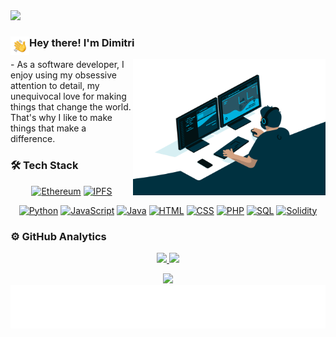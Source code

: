<!--https://shields.io/ - labels-->
<!--https://dev.to/envoy_/150-badges-for-github-pnk#contact - labels-->
<!--https://home.aveek.io/GitHub-Profile-Badges/ - labels-->

<img src="./assets/index.svg"/>

### Hey there! I'm Dimitri<img src="./assets/Hand%20Wave.gif" width='30' align="left"/>

<div>
<img align="right" src="https://github.com/simadimonyan/simadimonyan/blob/master/code.gif?raw=true" width="308" height="218" align="right"/>
<p>
  - As a software developer, I enjoy using my obsessive attention to detail, my unequivocal love for making things that change the world. That's why I like to make things that make a difference.
</p>
</div>

### 🛠&nbsp;Tech Stack
<div align="center">

  <!--<a href="">![Bitcoin](https://img.shields.io/badge/Bitcoin-F7931A.svg?style=for-the-badge&logo=Bitcoin&logoColor=white)</a>-->
  <a href="">![Ethereum](https://img.shields.io/badge/Ethereum-3C3C3D.svg?style=for-the-badge&logo=Ethereum&logoColor=white)</a>
  <a href="">![IPFS](https://img.shields.io/badge/IPFS-65C2CB.svg?style=for-the-badge&logo=IPFS&logoColor=white)</a>
  <!--<a href="">![Chainlink](https://img.shields.io/badge/Chainlink-375BD2?style=for-the-badge&logo=Chainlink&logoColor=white)</a>-->
  <!--<a href="">![Hyperledger](https://img.shields.io/badge/hyperledger-2F3134?style=for-the-badge&logo=hyperledger&logoColor=white)</a>
  <a href="">![Binance](https://img.shields.io/badge/Binance-F0B90B.svg?style=for-the-badge&logo=Binance&logoColor=black)</a>-->
  <a href=""></a>
  <a href=""></a>
  <a href=""></a>
  
</div>

<div align="center">
  
  <a href="">![Python](https://img.shields.io/badge/-Python-05122A?style=flat&logo=python)</a>
  <a href="">![JavaScript](https://img.shields.io/badge/-JavaScript-05122A?style=flat&logo=javascript)</a>
  <a href="">![Java](https://img.shields.io/badge/-Java-05122A?style=flat&logo=java)</a>
  <a href="">![HTML](https://img.shields.io/badge/-HTML-05122A?style=flat&logo=HTML5)</a>
  <a href="">![CSS](https://img.shields.io/badge/-CSS-05122A?style=flat&logo=CSS3&logoColor=1572B6)</a>
  <a href="">![PHP](https://img.shields.io/badge/-PHP-05122A?style=flat&logo=php)</a>
  <a href="">![SQL](https://img.shields.io/badge/-SQL-05122A?style=flat&logo=sql)</a>
  <a href="">![Solidity](https://img.shields.io/badge/-Solidity-05122A?style=flat&logo=solidity)</a>

</div>

### ⚙️&nbsp;GitHub Analytics

<p align="center">
<a href="https://github.com/AVS1508">
  <img height="140px" src="https://github-readme-stats.vercel.app/api?username=simadimonyan&show_icons=true&line_height=20&theme=vue-dark"/>
  <img height="140px" src="https://github-readme-stats.vercel.app/api/top-langs/?username=simadimonyan&layout=compact&langs_count=6&theme=vue-dark"/>
</a>
</p>

<!--### 🤝🏻&nbsp;Contact Me-->

<div align="center">
  <a href="mailto:simadimonyan@gmail.com"><img src="https://img.shields.io/badge/-simadimonyan@gmail.com-D14836?style=flat&logo=Gmail&logoColor=white"/></a>
  <img src="./assets/bottomx.svg"/>
</div>

